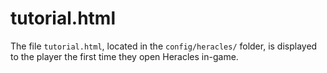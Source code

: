 # tutorial.html

The file `tutorial.html`, located in the `config/heracles/` folder, is displayed to the player the first time they open Heracles in-game.